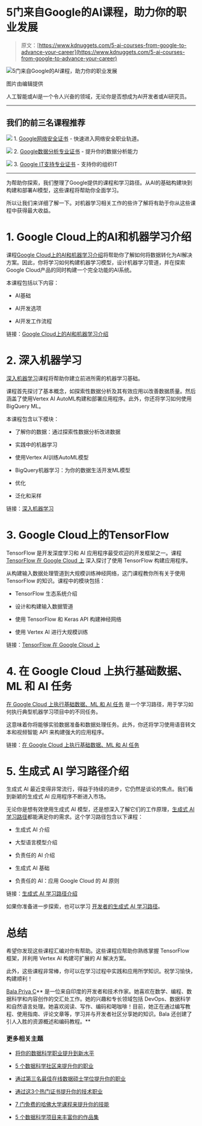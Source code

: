 # 5门来自Google的AI课程，助力你的职业发展

> 原文：[https://www.kdnuggets.com/5-ai-courses-from-google-to-advance-your-career](https://www.kdnuggets.com/5-ai-courses-from-google-to-advance-your-career)

![5门来自Google的AI课程，助力你的职业发展](../Images/77651364276c1b64462aaaa30ebb8e21.png)

图片由编辑提供

人工智能或AI是一个令人兴奋的领域，无论你是否想成为AI开发者或AI研究员。

* * *

## 我们的前三名课程推荐

![](../Images/0244c01ba9267c002ef39d4907e0b8fb.png) 1\. [Google网络安全证书](https://www.kdnuggets.com/google-cybersecurity) - 快速进入网络安全职业轨道。

![](../Images/e225c49c3c91745821c8c0368bf04711.png) 2\. [Google数据分析专业证书](https://www.kdnuggets.com/google-data-analytics) - 提升你的数据分析能力

![](../Images/0244c01ba9267c002ef39d4907e0b8fb.png) 3\. [Google IT支持专业证书](https://www.kdnuggets.com/google-itsupport) - 支持你的组织IT

* * *

为帮助你探索，我们整理了Google提供的课程和学习路径。从AI的基础构建块到构建和部署AI模型，这些课程将帮助你全面学习。

所以让我们来详细了解一下。对机器学习相关工作的些许了解将有助于你从这些课程中获得最大收益。

# 1\. Google Cloud上的AI和机器学习介绍

课程[Google Cloud上的AI和机器学习介绍](https://www.cloudskillsboost.google/paths/17/course_templates/593)将帮助你了解如何将数据转化为AI解决方案。因此，你将学习如何构建机器学习模型，设计机器学习管道，并在探索Google Cloud产品的同时构建一个完全功能的AI系统。

本课程包括以下内容：

+   AI基础

+   AI开发选项

+   AI开发工作流程

链接：[Google Cloud上的AI和机器学习介绍](https://www.cloudskillsboost.google/paths/17/course_templates/593)

# 2\. 深入机器学习

[深入机器学习](https://www.cloudskillsboost.google/paths/17/course_templates/8)课程将帮助你建立前进所需的机器学习基础。

课程首先探讨了基本概念，如探索性数据分析及其有效应用以改善数据质量。然后涵盖了使用Vertex AI AutoML构建和部署应用程序。此外，你还将学习如何使用BigQuery ML。

本课程包含以下模块：

+   了解你的数据：通过探索性数据分析改进数据

+   实践中的机器学习

+   使用Vertex AI训练AutoML模型

+   BigQuery机器学习：为你的数据生活开发ML模型

+   优化

+   泛化和采样

链接：[深入机器学习](https://www.cloudskillsboost.google/paths/17/course_templates/8)

# 3\. Google Cloud上的TensorFlow

TensorFlow 是开发深度学习和 AI 应用程序最受欢迎的开发框架之一。课程 [TensorFlow 在 Google Cloud 上](https://www.cloudskillsboost.google/paths/17/course_templates/12) 深入探讨了使用 TensorFlow 构建应用程序。

从构建输入数据处理管道到大规模训练神经网络，这门课程教你所有关于使用 TensorFlow 的知识。课程中的模块包括：

+   TensorFlow 生态系统介绍

+   设计和构建输入数据管道

+   使用 TensorFlow 和 Keras API 构建神经网络

+   使用 Vertex AI 进行大规模训练

链接：[TensorFlow 在 Google Cloud 上](https://www.cloudskillsboost.google/paths/17/course_templates/12)

# 4. 在 Google Cloud 上执行基础数据、ML 和 AI 任务

[在 Google Cloud 上执行基础数据、ML 和 AI 任务](https://www.cloudskillsboost.google/quests/117?catalog_rank=%7B%22rank%22%3A1%2C%22num_filters%22%3A0%2C%22has_search%22%3Atrue%7D&search_id=23720773) 是一个学习路径，用于学习如何执行典型机器学习项目中的不同任务。

这意味着你将能够实验数据准备和数据处理任务。此外，你还将学习使用语音转文本和视频智能 API 来构建强大的应用程序。

链接：[在 Google Cloud 上执行基础数据、ML 和 AI 任务](https://www.cloudskillsboost.google/quests/117?catalog_rank=%7B%22rank%22%3A1%2C%22num_filters%22%3A0%2C%22has_search%22%3Atrue%7D&search_id=23720773)

# 5. 生成式 AI 学习路径介绍

生成式 AI 最近变得非常流行，得益于持续的进步，它仍然是谈论的焦点。我们看到新颖的生成式 AI 应用程序不断进入市场。

无论你是想有效使用生成式 AI 模型，还是想深入了解它们的工作原理，[生成式 AI 学习路径](https://www.cloudskillsboost.google/paths/118)都能满足你的需求。这个学习路径包含以下课程：

+   生成式 AI 介绍

+   大型语言模型介绍

+   负责任的 AI 介绍

+   生成式 AI 基础

+   负责任的 AI：应用 Google Cloud 的 AI 原则

链接：[生成式 AI 学习路径介绍](https://www.cloudskillsboost.google/paths/118)

如果你准备进一步探索，也可以学习 [开发者的生成式 AI 学习路径](https://www.cloudskillsboost.google/paths/183)。

# 总结

希望你发现这些课程汇编对你有帮助。这些课程应帮助你熟练掌握 TensorFlow 框架，并利用 Vertex AI 构建可扩展的 AI 解决方案。

此外，这些课程非常棒，你可以在学习过程中实践和应用所学知识。祝学习愉快，构建顺利！

**[](https://twitter.com/balawc27)**[Bala Priya C](https://www.kdnuggets.com/wp-content/uploads/bala-priya-author-image-update-230821.jpg)** 是一位来自印度的开发者和技术作家。她喜欢在数学、编程、数据科学和内容创作的交汇处工作。她的兴趣和专长领域包括 DevOps、数据科学和自然语言处理。她喜欢阅读、写作、编码和喝咖啡！目前，她正在通过编写教程、使用指南、评论文章等，学习并与开发者社区分享她的知识。Bala 还创建了引人入胜的资源概述和编码教程。**

### 更多相关主题

+   [将你的数据科学职业提升到新水平](https://www.kdnuggets.com/2021/12/sas-advance-data-science-career-next-level.html)

+   [5 个数据科学社区来提升你的职业](https://www.kdnuggets.com/5-data-science-communities-to-advance-your-career)

+   [通过第三名最佳在线数据硕士学位提升你的职业](https://www.kdnuggets.com/2023/07/bay-path-advance-career-3rd-best-online-masters-data-science-program.html)

+   [通过这3个热门证书提升你的技术职业](https://www.kdnuggets.com/advance-your-tech-career-with-these-3-popular-certificates)

+   [7 门免费的哈佛大学课程来提升你的技能](https://www.kdnuggets.com/7-free-harvard-university-courses-to-advance-your-skills)

+   [5 个数据科学项目来丰富你的作品集](https://www.kdnuggets.com/2023/03/5-advance-projects-data-science-portfolio.html)
